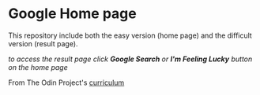 # Google Home page

This repository include both the easy version (home page) and the difficult version (result page).

*to access the result page click **Google Search** or **I'm Feeling Lucky** button on the home page*



From The Odin Project's [curriculum](http://www.theodinproject.com/courses/web-development-101/lessons/html-css)